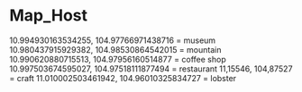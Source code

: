 # Map_Host

10.994930163534255, 104.97766971438716 = museum
10.980437915929382, 104.98530864542015 = mountain
10.990620880715513, 104.97956160514877 = coffee shop
10.997503674595027, 104.97518111877494 = restaurant
11,15546, 104,87527 = craft
11.010002503461942, 104.96010325834727 = lobster
